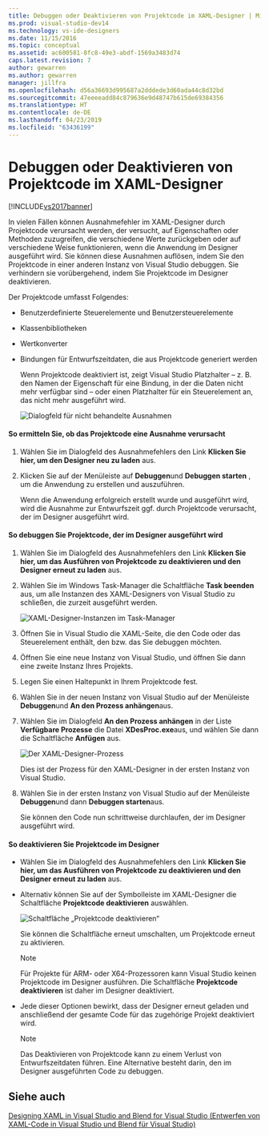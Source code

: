 ```yaml
---
title: Debuggen oder Deaktivieren von Projektcode im XAML-Designer | Microsoft-Dokumentation
ms.prod: visual-studio-dev14
ms.technology: vs-ide-designers
ms.date: 11/15/2016
ms.topic: conceptual
ms.assetid: ac600581-8fc8-49e3-abdf-1569a3483d74
caps.latest.revision: 7
author: gewarren
ms.author: gewarren
manager: jillfra
ms.openlocfilehash: d56a36693d995687a2dddede3d60ada44c8d32bd
ms.sourcegitcommit: 47eeeeadd84c879636e9d48747b615de69384356
ms.translationtype: HT
ms.contentlocale: de-DE
ms.lasthandoff: 04/23/2019
ms.locfileid: "63436199"
---
```

# <a name="debugging-or-disabling-project-code-in-xaml-designer"></a>Debuggen oder Deaktivieren von Projektcode im XAML-Designer
[!INCLUDE[vs2017banner](../includes/vs2017banner.md)]

In vielen Fällen können Ausnahmefehler im XAML-Designer durch Projektcode verursacht werden, der versucht, auf Eigenschaften oder Methoden zuzugreifen, die verschiedene Werte zurückgeben oder auf verschiedene Weise funktionieren, wenn die Anwendung im Designer ausgeführt wird. Sie können diese Ausnahmen auflösen, indem Sie den Projektcode in einer anderen Instanz von Visual Studio debuggen. Sie verhindern sie vorübergehend, indem Sie Projektcode im Designer deaktivieren.  
  
 Der Projektcode umfasst Folgendes:  
  
- Benutzerdefinierte Steuerelemente und Benutzersteuerelemente  
  
- Klassenbibliotheken  
  
- Wertkonverter  
  
- Bindungen für Entwurfszeitdaten, die aus Projektcode generiert werden  
  
  Wenn Projektcode deaktiviert ist, zeigt Visual Studio Platzhalter – z. B. den Namen der Eigenschaft für eine Bindung, in der die Daten nicht mehr verfügbar sind – oder einen Platzhalter für ein Steuerelement an, das nicht mehr ausgeführt wird.  
  
  ![Dialogfeld für nicht behandelte Ausnahmen](../designers/media/xaml-unhandledexception.png "XAML_UnhandledException")  
  
#### <a name="to-determine-if-project-code-is-causing-an-exception"></a>So ermitteln Sie, ob das Projektcode eine Ausnahme verursacht  
  
1. Wählen Sie im Dialogfeld des Ausnahmefehlers den Link **Klicken Sie hier, um den Designer neu zu laden** aus.  
  
2. Klicken Sie auf der Menüleiste auf **Debuggen**und **Debuggen starten** , um die Anwendung zu erstellen und auszuführen.  
  
     Wenn die Anwendung erfolgreich erstellt wurde und ausgeführt wird, wird die Ausnahme zur Entwurfszeit ggf. durch Projektcode verursacht, der im Designer ausgeführt wird.  
  
#### <a name="to-debug-project-code-running-in-the-designer"></a>So debuggen Sie Projektcode, der im Designer ausgeführt wird  
  
1. Wählen Sie im Dialogfeld des Ausnahmefehlers den Link **Klicken Sie hier, um das Ausführen von Projektcode zu deaktivieren und den Designer erneut zu laden** aus.  
  
2. Wählen Sie im Windows Task-Manager die Schaltfläche **Task beenden** aus, um alle Instanzen des XAML-Designers von Visual Studio zu schließen, die zurzeit ausgeführt werden.  
  
     ![XAML-Designer-Instanzen im Task-Manager](../designers/media/xaml-taskmanager.png "XAML_TaskManager")  
  
3. Öffnen Sie in Visual Studio die XAML-Seite, die den Code oder das Steuerelement enthält, den bzw. das Sie debuggen möchten.  
  
4. Öffnen Sie eine neue Instanz von Visual Studio, und öffnen Sie dann eine zweite Instanz Ihres Projekts.  
  
5. Legen Sie einen Haltepunkt in Ihrem Projektcode fest.  
  
6. Wählen Sie in der neuen Instanz von Visual Studio auf der Menüleiste **Debuggen**und **An den Prozess anhängen**aus.  
  
7. Wählen Sie im Dialogfeld **An den Prozess anhängen** in der Liste **Verfügbare Prozesse** die Datei **XDesProc.exe**aus, und wählen Sie dann die Schaltfläche **Anfügen** aus.  
  
     ![Der XAML-Designer-Prozess](../designers/media/xaml-attach.png "XAML_Attach")  
  
     Dies ist der Prozess für den XAML-Designer in der ersten Instanz von Visual Studio.  
  
8. Wählen Sie in der ersten Instanz von Visual Studio auf der Menüleiste **Debuggen**und dann **Debuggen starten**aus.  
  
     Sie können den Code nun schrittweise durchlaufen, der im Designer ausgeführt wird.  
  
#### <a name="to-disable-project-code-in-the-designer"></a>So deaktivieren Sie Projektcode im Designer  
  
- Wählen Sie im Dialogfeld des Ausnahmefehlers den Link **Klicken Sie hier, um das Ausführen von Projektcode zu deaktivieren und den Designer erneut zu laden** aus.  
  
- Alternativ können Sie auf der Symbolleiste im XAML-Designer die Schaltfläche **Projektcode deaktivieren** auswählen.  
  
     ![Schaltfläche „Projektcode deaktivieren“](../designers/media/xaml-disablecode.png "XAML_DisableCode")  
  
     Sie können die Schaltfläche erneut umschalten, um Projektcode erneut zu aktivieren.  
  
    > [!NOTE]
    > Für Projekte für ARM- oder X64-Prozessoren kann Visual Studio keinen Projektcode im Designer ausführen. Die Schaltfläche **Projektcode deaktivieren** ist daher im Designer deaktiviert.  
  
- Jede dieser Optionen bewirkt, dass der Designer erneut geladen und anschließend der gesamte Code für das zugehörige Projekt deaktiviert wird.  
  
    > [!NOTE]
    > Das Deaktivieren von Projektcode kann zu einem Verlust von Entwurfszeitdaten führen. Eine Alternative besteht darin, den im Designer ausgeführten Code zu debuggen.  
  
## <a name="see-also"></a>Siehe auch  
 [Designing XAML in Visual Studio and Blend for Visual Studio (Entwerfen von XAML-Code in Visual Studio und Blend für Visual Studio)](../designers/designing-xaml-in-visual-studio.md)
